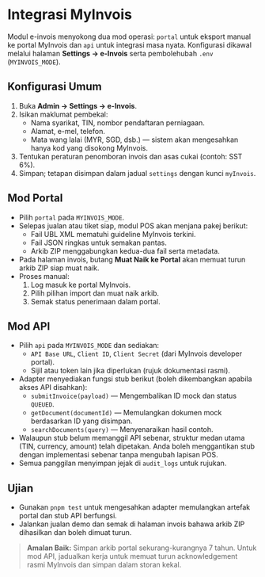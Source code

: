 # Integrasi MyInvois

Modul e-invois menyokong dua mod operasi: `portal` untuk eksport manual ke portal MyInvois dan `api` untuk integrasi masa nyata. Konfigurasi dikawal melalui halaman **Settings → e-Invois** serta pembolehubah `.env` (`MYINVOIS_MODE`).

## Konfigurasi Umum

1. Buka **Admin → Settings → e-Invois**.
2. Isikan maklumat pembekal:
   - Nama syarikat, TIN, nombor pendaftaran perniagaan.
   - Alamat, e-mel, telefon.
   - Mata wang lalai (MYR, SGD, dsb.) — sistem akan mengesahkan hanya kod yang disokong MyInvois.
3. Tentukan peraturan penomboran invois dan asas cukai (contoh: SST 6%).
4. Simpan; tetapan disimpan dalam jadual `settings` dengan kunci `myInvois`.

## Mod Portal

- Pilih `portal` pada `MYINVOIS_MODE`.
- Selepas jualan atau tiket siap, modul POS akan menjana pakej berikut:
  - Fail UBL XML mematuhi guideline MyInvois terkini.
  - Fail JSON ringkas untuk semakan pantas.
  - Arkib ZIP menggabungkan kedua-dua fail serta metadata.
- Pada halaman invois, butang **Muat Naik ke Portal** akan memuat turun arkib ZIP siap muat naik.
- Proses manual:
  1. Log masuk ke portal MyInvois.
  2. Pilih pilihan import dan muat naik arkib.
  3. Semak status penerimaan dalam portal.

## Mod API

- Pilih `api` pada `MYINVOIS_MODE` dan sediakan:
  - `API Base URL`, `Client ID`, `Client Secret` (dari MyInvois developer portal).
  - Sijil atau token lain jika diperlukan (rujuk dokumentasi rasmi).
- Adapter menyediakan fungsi stub berikut (boleh dikembangkan apabila akses API disahkan):
  - `submitInvoice(payload)` — Mengembalikan ID mock dan status `QUEUED`.
  - `getDocument(documentId)` — Memulangkan dokumen mock berdasarkan ID yang disimpan.
  - `searchDocuments(query)` — Menyenaraikan hasil contoh.
- Walaupun stub belum memanggil API sebenar, struktur medan utama (TIN, currency, amount) telah dipetakan. Anda boleh menggantikan stub dengan implementasi sebenar tanpa mengubah lapisan POS.
- Semua panggilan menyimpan jejak di `audit_logs` untuk rujukan.

## Ujian

- Gunakan `pnpm test` untuk mengesahkan adapter memulangkan artefak portal dan stub API berfungsi.
- Jalankan jualan demo dan semak di halaman invois bahawa arkib ZIP dihasilkan dan boleh dimuat turun.

> **Amalan Baik:** Simpan arkib portal sekurang-kurangnya 7 tahun. Untuk mod API, jadualkan kerja untuk memuat turun acknowledgement rasmi MyInvois dan simpan dalam storan kekal.

